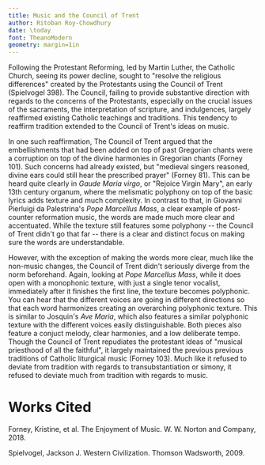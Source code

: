 ```yaml
---
title: Music and the Council of Trent
author: Ritoban Roy-Chowdhury
date: \today
font: TheanoModern
geometry: margin=1in
---
```


Following the Protestant Reforming, led by Martin Luther, the Catholic Church, seeing its power decline, sought to "resolve the religious differences" created by the Protestants using the Council of Trent (Spielvogel 398). The Council, failing to provide substantive direction with regards to the concerns of the Protestants, especially on the crucial issues of the sacraments, the interpretation of scripture, and indulgences, largely reaffirmed existing Catholic teachings and traditions. This tendency to reaffirm tradition extended to the Council of Trent's ideas on music.

In one such reaffirmation, The Council of Trent argued that the embellishments that had been added on top of past Gregorian chants were a corruption on top of the divine harmonies in Gregorian chants (Forney 101). Such concerns had already existed, but "medieval singers reasoned, divine ears could still hear the prescribed prayer" (Forney 81). This can be heard quite clearly in _Gaude Maria virgo_, or "Rejoice Virgin Mary", an early 13th century organum, where the melismatic polyphony on top of the basic lyrics adds texture and much complexity. In contrast to that, in Giovanni Pierluigi da Palestrina's _Pope Marcellus Mass_, a clear example of post-counter reformation music, the words are made much more clear and accentuated. While the texture still features some polyphony -- the Council of Trent didn't go that far -- there is a clear and distinct focus on making sure the words are understandable. 

However, with the exception of making the words more clear, much like the non-music changes, the Council of Trent didn't seriously diverge from the norm beforehand. Again, looking at _Pope Marcellus Mass_, while it does open with a monophonic texture, with just a single tenor vocalist, immediately after it finishes the first line, the texture becomes polyphonic. You can hear that the different voices are going in different directions so that each word harmonizes creating an overarching polyphonic texture. This is similar to Josquin's _Ave Maria_, which also features a similar polyphonic texture with the different voices easily distinguishable. Both pieces also feature a conjuct melody, clear harmonies, and a low deliberate tempo. Though the Council of Trent repudiates the protestant ideas of "musical priesthood of all the faithful", it largely maintained the previous previous traditions of Catholic liturgical music (Forney 103). Much like it refused to deviate from tradition with regards to transubstantiation or simony, it refused to deviate much from tradition with regards to music.


# Works Cited

Forney, Kristine, et al. The Enjoyment of Music. W. W. Norton and Company, 2018.

Spielvogel, Jackson J. Western Civilization. Thomson Wadsworth, 2009.
